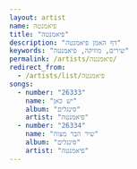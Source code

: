 ```yaml
---
layout: artist
name: פיאמנטה
title: "פיאמנטה"
description: "דף האמן פיאמנטה"
keywords: "שירים, מוזיקה, פיאמנטה"
permalink: /artists/פיאמנטה/
redirect_from:
  - /artists/list/פיאמנטה
songs:
  - number: "26333"
    name: "יש כאן"
    album: "סינגלים"
    artist: "פיאמנטה"
  - number: "26334"
    name: "שיר הבר מצוה"
    album: "סינגלים"
    artist: "פיאמנטה"
---
```

